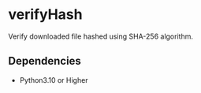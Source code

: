 # verifyHash
Verify downloaded file hashed using SHA-256 algorithm.
## Dependencies
- Python3.10 or Higher

